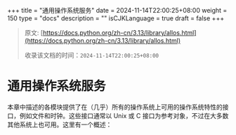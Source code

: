 +++
title = "通用操作系统服务"
date = 2024-11-14T22:00:25+08:00
weight = 150
type = "docs"
description = ""
isCJKLanguage = true
draft = false
+++

> 原文: [https://docs.python.org/zh-cn/3.13/library/allos.html](https://docs.python.org/zh-cn/3.13/library/allos.html)
>
> 收录该文档的时间：`2024-11-14T22:00:25+08:00`

# 通用操作系统服务

​	本章中描述的各模块提供了在（几乎）所有的操作系统上可用的操作系统特性的接口，例如文件和时钟。这些接口通常以 Unix 或 C 接口为参考对象，不过在大多数其他系统上也可用。这里有一个概述：
